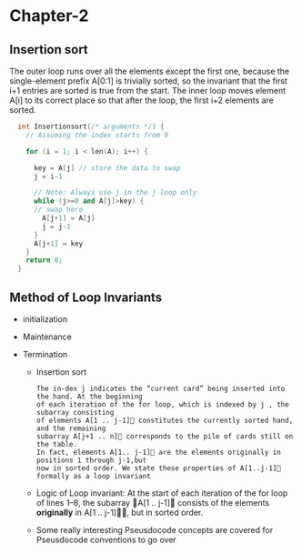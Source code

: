 # Chapter-2

## Insertion sort

The outer loop runs over all the elements except the first one, because the single-element prefix A[0:1] is trivially sorted, so the invariant that the first i+1 entries are sorted is true from the start. The inner loop moves element A[i] to its correct place so that after the loop, the first i+2 elements are sorted.

```c++
  int Insertionsort(/* arguments */) {
    // Assuming the index starts from 0

    for (i = 1; i < len(A); i++) {

      key = A[j] // store the data to swap
      j = i-1

      // Note: Always use j in the j loop only
      while (j>=0 and A[j]>key) {
      // swap here
        A[j+1] = A[j]
        j = j-1
      }
      A[j+1] = key
    }
    return 0;
  }
```      

## Method of Loop Invariants

- initialization
- Maintenance
- Termination

  - Insertion sort

        The in-dex j indicates the “current card” being inserted into the hand. At the beginning
        of each iteration of the for loop, which is indexed by j , the subarray consisting
        of elements A[1 .. j-1] constitutes the currently sorted hand, and the remaining
        subarray A[j+1 .. n] corresponds to the pile of cards still on the table.
        In fact, elements A[1.. j-1] are the elements originally in positions 1 through j-1,but
        now in sorted order. We state these properties of A[1..j-1] formally as a loop invariant
  - Logic of Loop invariant:
        At the start of each iteration of the for loop of lines 1–8, the subarray
        A[1 .. j-1] consists of the elements **originally** in A[1 .. j-1], but in sorted order.
  - Some really interesting Pseusdocode concepts are covered for Pseusdocode conventions to go over                      
